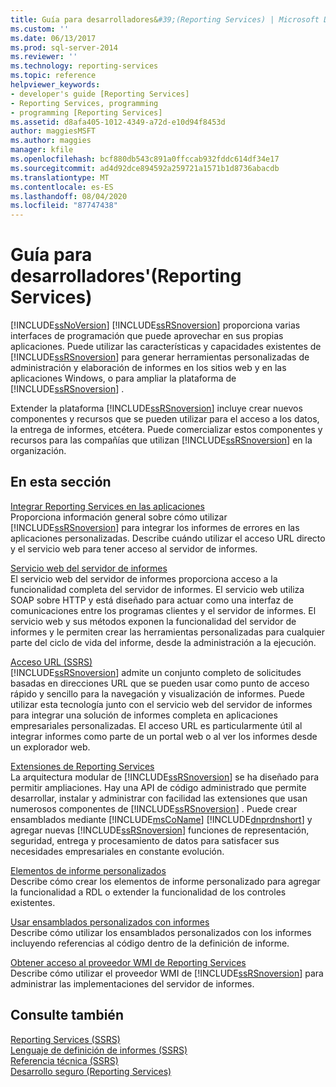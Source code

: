 ```yaml
---
title: Guía para desarrolladores&#39;(Reporting Services) | Microsoft Docs
ms.custom: ''
ms.date: 06/13/2017
ms.prod: sql-server-2014
ms.reviewer: ''
ms.technology: reporting-services
ms.topic: reference
helpviewer_keywords:
- developer's guide [Reporting Services]
- Reporting Services, programming
- programming [Reporting Services]
ms.assetid: d8afa405-1012-4349-a72d-e10d94f8453d
author: maggiesMSFT
ms.author: maggies
manager: kfile
ms.openlocfilehash: bcf880db543c891a0ffccab932fddc614df34e17
ms.sourcegitcommit: ad4d92dce894592a259721a1571b1d8736abacdb
ms.translationtype: MT
ms.contentlocale: es-ES
ms.lasthandoff: 08/04/2020
ms.locfileid: "87747438"
---
```

# <a name="developer39s-guide-reporting-services"></a>Guía para desarrolladores&#39;(Reporting Services)
  [!INCLUDE[ssNoVersion](../includes/ssnoversion-md.md)] [!INCLUDE[ssRSnoversion](../includes/ssrsnoversion-md.md)] proporciona varias interfaces de programación que puede aprovechar en sus propias aplicaciones. Puede utilizar las características y capacidades existentes de [!INCLUDE[ssRSnoversion](../includes/ssrsnoversion-md.md)] para generar herramientas personalizadas de administración y elaboración de informes en los sitios web y en las aplicaciones Windows, o para ampliar la plataforma de [!INCLUDE[ssRSnoversion](../includes/ssrsnoversion-md.md)] .  
  
 Extender la plataforma [!INCLUDE[ssRSnoversion](../includes/ssrsnoversion-md.md)] incluye crear nuevos componentes y recursos que se pueden utilizar para el acceso a los datos, la entrega de informes, etcétera. Puede comercializar estos componentes y recursos para las compañías que utilizan [!INCLUDE[ssRSnoversion](../includes/ssrsnoversion-md.md)] en la organización.  
  
## <a name="in-this-section"></a>En esta sección  
 [Integrar Reporting Services en las aplicaciones](application-integration/integrating-reporting-services-into-applications.md)  
 Proporciona información general sobre cómo utilizar [!INCLUDE[ssRSnoversion](../includes/ssrsnoversion-md.md)] para integrar los informes de errores en las aplicaciones personalizadas. Describe cuándo utilizar el acceso URL directo y el servicio web para tener acceso al servidor de informes.  
  
 [Servicio web del servidor de informes](report-server-web-service/report-server-web-service.md)  
 El servicio web del servidor de informes proporciona acceso a la funcionalidad completa del servidor de informes. El servicio web utiliza SOAP sobre HTTP y está diseñado para actuar como una interfaz de comunicaciones entre los programas clientes y el servidor de informes. El servicio web y sus métodos exponen la funcionalidad del servidor de informes y le permiten crear las herramientas personalizadas para cualquier parte del ciclo de vida del informe, desde la administración a la ejecución.  
  
 [Acceso URL &#40;SSRS&#41;](url-access-ssrs.md)  
 [!INCLUDE[ssRSnoversion](../includes/ssrsnoversion-md.md)] admite un conjunto completo de solicitudes basadas en direcciones URL que se pueden usar como punto de acceso rápido y sencillo para la navegación y visualización de informes. Puede utilizar esta tecnología junto con el servicio web del servidor de informes para integrar una solución de informes completa en aplicaciones empresariales personalizadas. El acceso URL es particularmente útil al integrar informes como parte de un portal web o al ver los informes desde un explorador web.  
  
 [Extensiones de Reporting Services](extensions/reporting-services-extensions.md)  
 La arquitectura modular de [!INCLUDE[ssRSnoversion](../includes/ssrsnoversion-md.md)] se ha diseñado para permitir ampliaciones. Hay una API de código administrado que permite desarrollar, instalar y administrar con facilidad las extensiones que usan numerosos componentes de [!INCLUDE[ssRSnoversion](../includes/ssrsnoversion-md.md)] . Puede crear ensamblados mediante [!INCLUDE[msCoName](../includes/msconame-md.md)] [!INCLUDE[dnprdnshort](../includes/dnprdnshort-md.md)] y agregar nuevas [!INCLUDE[ssRSnoversion](../includes/ssrsnoversion-md.md)] funciones de representación, seguridad, entrega y procesamiento de datos para satisfacer sus necesidades empresariales en constante evolución.  
  
 [Elementos de informe personalizados](custom-report-items/custom-report-items.md)  
 Describe cómo crear los elementos de informe personalizado para agregar la funcionalidad a RDL o extender la funcionalidad de los controles existentes.  
  
 [Usar ensamblados personalizados con informes](custom-assemblies/using-custom-assemblies-with-reports.md)  
 Describe cómo utilizar los ensamblados personalizados con los informes incluyendo referencias al código dentro de la definición de informe.  
  
 [Obtener acceso al proveedor WMI de Reporting Services](tools/access-the-reporting-services-wmi-provider.md)  
 Describe cómo utilizar el proveedor WMI de [!INCLUDE[ssRSnoversion](../includes/ssrsnoversion-md.md)] para administrar las implementaciones del servidor de informes.  
  
## <a name="see-also"></a>Consulte también  
 [Reporting Services &#40;SSRS&#41;](create-deploy-and-manage-mobile-and-paginated-reports.md)   
 [Lenguaje de definición de informes &#40;SSRS&#41;](reports/report-definition-language-ssrs.md)   
 [Referencia técnica &#40;SSRS&#41;](technical-reference-ssrs.md)   
 [Desarrollo seguro &#40;Reporting Services&#41;](extensions/secure-development/secure-development-reporting-services.md)  
  
  
